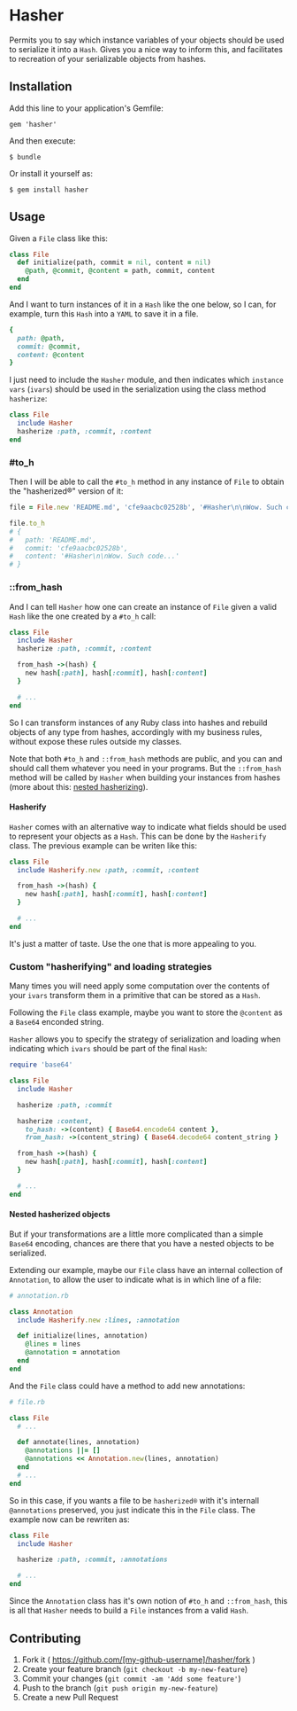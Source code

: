 # Hasher

Permits you to say which instance variables of your objects should be used to
serialize it into a `Hash`. Gives you a nice way to inform this, and facilitates
to recreation of your serializable objects from hashes.

## Installation

Add this line to your application's Gemfile:

    gem 'hasher'

And then execute:

    $ bundle

Or install it yourself as:

    $ gem install hasher

## Usage

Given a `File` class like this:

```ruby
class File
  def initialize(path, commit = nil, content = nil)
    @path, @commit, @content = path, commit, content
  end
end
```

And I want to turn instances of it in a `Hash` like the one below, so I can, for
example, turn this `Hash` into a `YAML` to save it in a file.

```ruby
{
  path: @path,
  commit: @commit,
  content: @content
}
```

I just need to include the `Hasher` module, and then indicates which
`instance vars` (`ivars`) should be used in the serialization using the class
method `hasherize`:

```ruby
class File
  include Hasher
  hasherize :path, :commit, :content
end
```

### #to_h

Then I will be able to call the `#to_h` method in any instance of `File` to
obtain the "hasherized®" version of it:

```ruby
file = File.new 'README.md', 'cfe9aacbc02528b', '#Hasher\n\nWow. Such code...'

file.to_h
# {
#   path: 'README.md',
#   commit: 'cfe9aacbc02528b',
#   content: '#Hasher\n\nWow. Such code...'
# }
```

### ::from_hash

And I can tell `Hasher` how one can create an instance of `File` given a
valid `Hash` like the one created by a `#to_h` call:

```ruby
class File
  include Hasher
  hasherize :path, :commit, :content

  from_hash ->(hash) {
    new hash[:path], hash[:commit], hash[:content]
  }

  # ...
end
```

So I can transform instances of any Ruby class into hashes and rebuild objects
of any type from hashes, accordingly with my business rules, without expose
these rules outside my classes.

Note that both `#to_h` and `::from_hash` methods are public, and you can and
should call them whatever you need in your programs. But the `::from_hash`
method will be called by `Hasher` when building your instances from hashes (more
about this: [nested hasherizing](#nested-hasherized-objects)).

#### Hasherify

`Hasher` comes with an alternative way to indicate what fields should be used to
represent your objects as a `Hash`. This can be done by the `Hasherify` class.
The previous example can be writen like this:

```ruby
class File
  include Hasherify.new :path, :commit, :content

  from_hash ->(hash) {
    new hash[:path], hash[:commit], hash[:content]
  }

  # ...
end
```

It's just a matter of taste. Use the one that is more appealing to you.

### Custom "hasherifying" and loading strategies

Many times you will need apply some computation over the contents of your
`ivars` transform them in a primitive that can be stored as a `Hash`.

Following the `File` class example, maybe you want to store the `@content` as a
`Base64` enconded string.

`Hasher` allows you to specify the strategy of serialization and loading when
indicating which `ivars` should be part of the final `Hash`:

```ruby
require 'base64'

class File
  include Hasher

  hasherize :path, :commit

  hasherize :content,
    to_hash: ->(content) { Base64.encode64 content },
    from_hash: ->(content_string) { Base64.decode64 content_string }

  from_hash ->(hash) {
    new hash[:path], hash[:commit], hash[:content]
  }

  # ...
end
```


#### Nested hasherized objects

But if your transformations are a little more complicated than a simple `Base64`
encoding, chances are there that you have a nested objects to be serialized.

Extending our example, maybe our `File` class have an internal collection of
`Annotation`, to allow the user to indicate what is in which line of a file:

```ruby
# annotation.rb

class Annotation
  include Hasherify.new :lines, :annotation

  def initialize(lines, annotation)
    @lines = lines
    @annotation = annotation
  end
end
```

And the `File` class could have a method to add new annotations:

```ruby
# file.rb

class File
  # ...

  def annotate(lines, annotation)
    @annotations ||= []
    @annotations << Annotation.new(lines, annotation)
  end
  # ...
end
```

So in this case, if you wants a file to be `hasherized®` with it's internall
`@annotations` preserved, you just indicate this in the `File` class. The
example now can be rewriten as:

```ruby
class File
  include Hasher

  hasherize :path, :commit, :annotations

  # ...
end
```

Since the `Annotation` class has it's own notion of `#to_h` and `::from_hash`,
this is all that `Hasher` needs to build a `File` instances from a valid `Hash`.

## Contributing

1. Fork it ( https://github.com/[my-github-username]/hasher/fork )
2. Create your feature branch (`git checkout -b my-new-feature`)
3. Commit your changes (`git commit -am 'Add some feature'`)
4. Push to the branch (`git push origin my-new-feature`)
5. Create a new Pull Request
